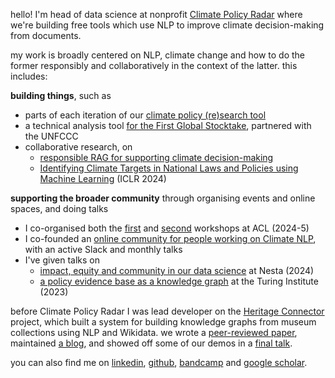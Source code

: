 hello! I'm head of data science at nonprofit [Climate Policy Radar](https://climatepolicyradar.org/) where we're building free tools which use NLP to improve climate decision-making from documents.

my work is broadly centered on NLP, climate change and how to do the former responsibly and collaboratively in the context of the latter. this includes:

**building things**, such as

- parts of each iteration of our [climate policy (re)search tool](https://app.climatepolicyradar.org)
- a technical analysis tool [for the First Global Stocktake](https://gst1.org/), partnered with the UNFCCC
- collaborative research, on
  - [responsible RAG for supporting climate decision-making](https://arxiv.org/abs/2410.23902)
  - [Identifying Climate Targets in National Laws and Policies using Machine Learning](https://www.climatechange.ai/papers/iclr2024/26) (ICLR 2024)

**supporting the broader community** through organising events and online spaces, and doing talks

- I co-organised both the [first](https://aclanthology.org/volumes/2024.climatenlp-1/) and [second](https://aclanthology.org/volumes/2025.climatenlp-1/) workshops at ACL (2024-5)
- I co-founded an [online community for people working on Climate NLP](https://climatenlpcommunity.github.io/), with an active Slack and monthly talks
- I've given talks on
  - [impact, equity and community in our data science](/talks/2024_CPR_at_Nesta_data_science_away_day.pdf) at Nesta (2024)
  - [a policy evidence base as a knowledge graph](https://docs.google.com/presentation/d/1MbYrCa1fhcU7v1X-gLh2sxWonxJpw9uZ5Eiy7qLbRt8/edit#slide=id.g104591c5ed4_0_0) at the Turing Institute (2023)


before Climate Policy Radar I was lead developer on the [Heritage Connector](https://www.sciencemuseumgroup.org.uk/projects/heritage-connector) project, which built a system for building knowledge graphs from museum collections using NLP and Wikidata. we wrote a [peer-reviewed paper](https://doi.org/10.1002/ail2.23), maintained [a blog](https://thesciencemuseum.github.io/heritageconnector/), and showed off some of our demos in a [final talk](https://www.youtube.com/watch?v=IVV08dun_jY&list=PLRIxrpy54RHbqCRlYysM9vX_LStbDJ3Ov&index=2).

you can also find me on [linkedin](https://www.linkedin.com/in/kalyandutia/), [github](https://github.com/kdutia/), [bandcamp](https://bandcamp.com/kdutia) and [google scholar](https://scholar.google.com/citations?user=JHYa6iUAAAAJ&hl=en&citsig=ACUpqDdNBMZEw8G96rKo9A5pLDLD).